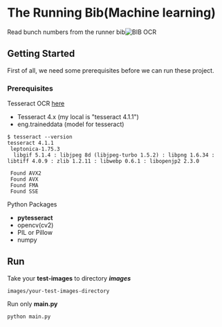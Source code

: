 # The Running Bib(Machine learning) 
Read  bunch numbers from the runner bib![BIB OCR](https://m.media-amazon.com/images/S/aplus-seller-content-images-us-east-1/ATVPDKIKX0DER/AOZWACT3QJ3QH/5b658652-e819-487f-b7a5-d614cfa065f1._CR0,0,970,600_PT0_SX970__.jpg)

## Getting Started

First of all, we need some prerequisites before we can run these project.

### Prerequisites
Tesseract OCR [here](https://github.com/tesseract-ocr/tesseract)
 - Tesseract 4.x   (my local is "tesseract 4.1.1")
 - eng.traineddata (model for tesseract)
```
$ tesseract --version
tesseract 4.1.1
 leptonica-1.75.3
  libgif 5.1.4 : libjpeg 8d (libjpeg-turbo 1.5.2) : libpng 1.6.34 : libtiff 4.0.9 : zlib 1.2.11 : libwebp 0.6.1 : libopenjp2 2.3.0

 Found AVX2
 Found AVX
 Found FMA
 Found SSE
```
Python Packages

 - **pytesseract**
 - opencv(cv2)
 - PIL or Pillow
 - numpy

## Run
Take your **test-images** to directory ***images***

    images/your-test-images-directory

Run only **main.py**

```
python main.py
```

